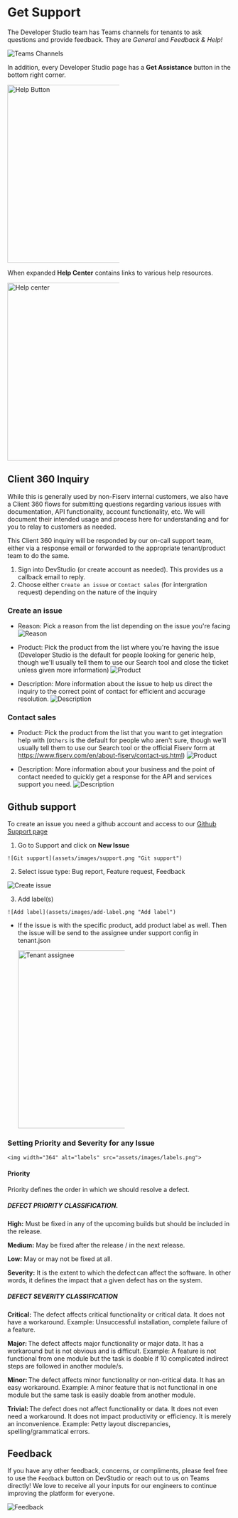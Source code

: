 # Get Support

The Developer Studio team has Teams channels for tenants to ask questions and provide feedback. They are *General* and *Feedback & Help!*

<img src="assets/images/DevStudioTeamsChannels.png" alt="Teams Channels" style="max-width: 50%;">

In addition, every Developer Studio page has a **Get Assistance** button in the bottom right corner.

<img src="assets/images/help.png" alt="Help Button" style="max-width: 50%;" width="400">

When expanded **Help Center** contains links to various help resources.

<img src="assets/images/help-center.png" alt="Help center" style="max-width: 50%;" width="400">

## Client 360 Inquiry
While this is generally used by non-Fiserv internal customers, we also have a Client 360 flows for submitting questions regarding various issues with documentation, API functionality, account functionality, etc. We will document their intended usage and process here for understanding and for you to relay to customers as needed.

This Client 360 inquiry will be responded by our on-call support team, either via a response email or forwarded to the appropriate tenant/product team to do the same.

  1. Sign into DevStudio (or create account as needed). This provides us a callback email to reply.
  2. Choose either `Create an issue` or `Contact sales` (for intergration request) depending on the nature of the inquiry
  
### Create an issue

  * Reason: Pick a reason from the list depending on the issue you're facing
    ![Reason](assets/images/reason.png "Reason")

  * Product: Pick the product from the list where you're having the issue (Developer Studio is the default for people looking for generic help, though we'll usually tell them to use our Search tool and close the ticket unless given more information)
    ![Product](assets/images/product.png "Product")

  * Description: More information about the issue to help us direct the inquiry to the correct point of contact for efficient and accurage resolution.
    ![Description](assets/images/description.png "Description")

### Contact sales

  * Product: Pick the product from the list that you want to get integration help with (`Others` is the default for people who aren't sure, though we'll usually tell them to use our Search tool or the official Fiserv form at https://www.fiserv.com/en/about-fiserv/contact-us.html)
    ![Product](assets/images/product.png "Product")

  * Description: More information about your business and the point of contact needed to quickly get a response for the API and services support you need.
    ![Description](assets/images/description-1.png "Description")

## Github support
To create an issue you need a github account and access to our [Github Support page](https://github.com/Fiserv/Support/issues)

  1. Go to Support and click on **New Issue**
  
    ![Git support](assets/images/support.png "Git support")
  
  2. Select issue type: Bug report, Feature request, Feedback
  
  ![Create issue](assets/images/create-issue.png "Create issue")
  
  3. Add label(s)
  
    ![Add label](assets/images/add-label.png "Add label")
  
  * If the issue is with the specific product, add product label as well. Then the issue will be send to the assignee under support config in tenant.json
  
    <img src="assets/images/tenant-assignee.png" alt="Tenant assignee" style="max-width: 50%;" width="400">
   
  ### Setting Priority and Severity for any Issue

    <img width="364" alt="labels" src="assets/images/labels.png">

#### Priority
Priority defines the order in which we should resolve a defect.  

##### DEFECT PRIORITY CLASSIFICATION.

**High:** Must be fixed in any of the upcoming builds but should be included in the release. 

**Medium:** May be fixed after the release / in the next release. 

**Low:** May or may not be fixed at all.

**Severity:** It is the extent to which the defect can affect the software. In other words, it defines the impact that a given defect has on the system.

##### DEFECT SEVERITY CLASSIFICATION 

**Critical:** The defect affects critical functionality or critical data. It does not have a workaround. Example: Unsuccessful installation, complete failure of a feature. 

**Major:** The defect affects major functionality or major data. It has a workaround but is not obvious and is difficult. Example: A feature is not functional from one module but the task is doable if 10 complicated indirect steps are followed in another module/s. 

**Minor:** The defect affects minor functionality or non-critical data. It has an easy workaround. Example: A minor feature that is not functional in one module but the same task is easily doable from another module. 

**Trivial:** The defect does not affect functionality or data. It does not even need a workaround. It does not impact productivity or efficiency. It is merely an inconvenience. Example: Petty layout discrepancies, spelling/grammatical errors.

## Feedback
If you have any other feedback, concerns, or compliments, please feel free to use the `Feedback` button on DevStudio or reach out to us on Teams directly! We love to receive all your inputs for our engineers to continue improving the platform for everyone.

![Feedback](assets/images/feedback.png)
